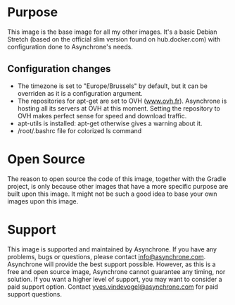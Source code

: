# Purpose

This image is the base image for all my other images.  It's a basic Debian Stretch (based on the official slim version found on hub.docker.com) with configuration done to Asynchrone's needs.

## Configuration changes

- The timezone is set to "Europe/Brussels" by default, but it can be overriden as it is a configuration argument.
- The repositories for apt-get are set to OVH (www.ovh.fr).  Asynchrone is hosting all its servers at OVH at this moment.  Setting the repository to OVH makes perfect sense for speed and download traffic.
- apt-utils is installed: apt-get otherwise gives a warning about it.
- /root/.bashrc file for colorized ls command

# Open Source

The reason to open source the code of this image, together with the Gradle project, is only because other images that have a more specific purpose are built upon this image.
It might not be such a good idea to base your own images upon this image.

# Support

This image is supported and maintained by Asynchrone. If you have any problems, bugs or questions, please contact info@asynchrone.com. Asynchrone will provide the best support possible. However, as this is a free and open source image, Asynchrone cannot guarantee any timing, nor solution. If you want a higher level of support, you may want to consider a paid support option. Contact yves.vindevogel@asynchrone.com for paid support questions.

